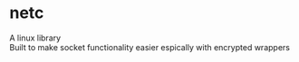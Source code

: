 # netc
A linux library <br>
Built to make socket functionality easier espically with encrypted wrappers <br>
